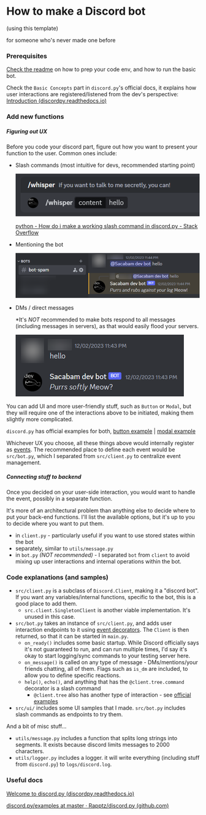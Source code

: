 # How to make a Discord bot

(using this template)

for someone who's never made one before

### Prerequisites

[Check the readme](../../Readme.md) on how to prep your code env, and how to run the basic bot.

Check the `Basic Concepts` part in `discord.py`\'s official docs, it explains how user interactions are registered/listened from the dev's perspective: [Introduction (discordpy.readthedocs.io)](https://discordpy.readthedocs.io/en/latest/intro.html#basic-concepts)

### Add new functions

##### Figuring out UX

Before you code your discord part, figure out how you want to present your function to the user. Common ones include:

- Slash commands (most intuitive for devs, recommended starting point)

  ![image-20231214002609146](discord_bot_tutorial.assets/image-20231214002609146.png)

  [python - How do i make a working slash command in discord.py - Stack Overflow](https://stackoverflow.com/questions/71165431/how-do-i-make-a-working-slash-command-in-discord-py)

- Mentioning the bot

  ![image-20231214002445476](discord_bot_tutorial.assets/image-20231214002445476.png)

- DMs / direct messages

  *It's *NOT* recommended to make bots respond to all messages (including messages in servers), as that would easily flood your servers.

  ![image-20231214002630943](discord_bot_tutorial.assets/image-20231214002630943.png)

You can add UI and more user-friendly stuff, such as `Button` or `Modal`, but they will require one of the interactions above to be initiated, making them slightly more complicated.

`discord.py` has official examples for both, [button example](https://github.com/Rapptz/discord.py/blob/master/examples/views/confirm.py) | [modal example](https://github.com/Rapptz/discord.py/blob/master/examples/modals/basic.py)

Whichever UX you choose, all these things above would internally register as [events](https://discordpy.readthedocs.io/en/latest/intro.html#basic-concepts). The recommended place to define each event would be `src/bot.py`, which I separated from `src/client.py` to centralize event management.

##### Connecting stuff to backend

Once you decided on your user-side interaction, you would want to handle the event, possibly in a separate function.

It's more of an architectural problem than anything else to decide where to put your back-end functions. I'll list the available options, but it's up to you to decide where you want to put them.

- in `client.py` - particularly useful if you want to use stored states within the bot
- separately, similar to `utils/message.py`
- in `bot.py` *(NOT recommended)* - I separated `bot` from `client` to avoid mixing up user interactions and internal operations within the bot.

### Code explanations (and samples)

- `src/client.py` is a subclass of `Discord.Client`, making it a "discord bot". If you want any variables/internal functions, specific to the bot, this is a good place to add them.
  - `src.client.SingletonClient` is another viable implementation. It's unused in this case.
- `src/bot.py` takes an instance of `src/client.py`, and adds user interaction endpoints to it using [event decorators](https://discordpy.readthedocs.io/en/latest/api.html#event-reference). The `Client` is then returned, so that it can be started in `main.py`.
  - `on_ready()` includes some basic startup. While Discord officially says it's not guaranteed to run, and can run multiple times, I'd say it's okay to start logging/sync commands to your testing server here.
  - `on_message()` is called on any type of message - DMs/mentions/your friends chatting, all of them. Flags such as `is_dm` are included, to allow you to define specific reactions.
  - `help()`, `echo()`, and anything that has the `@client.tree.command` decorator is a slash command
    - `@client.tree` also has another type of interaction - see [official examples](https://github.com/Rapptz/discord.py/blob/master/examples/app_commands/basic.py)
- `src/ui/` includes some UI samples that I made. `src/bot.py` includes slash commands as endpoints to try them.

And a bit of misc stuff...

- `utils/message.py` includes a function that splits long strings into segments. It exists because discord limits messages to 2000 characters.
- `utils/logger.py` includes a logger. it will write everything (including stuff from `discord.py`) to `logs/discord.log`.


### Useful docs

[Welcome to discord.py (discordpy.readthedocs.io)](https://discordpy.readthedocs.io/en/latest/index.html)

[discord.py/examples at master · Rapptz/discord.py (github.com)](https://github.com/Rapptz/discord.py/tree/master/examples)
